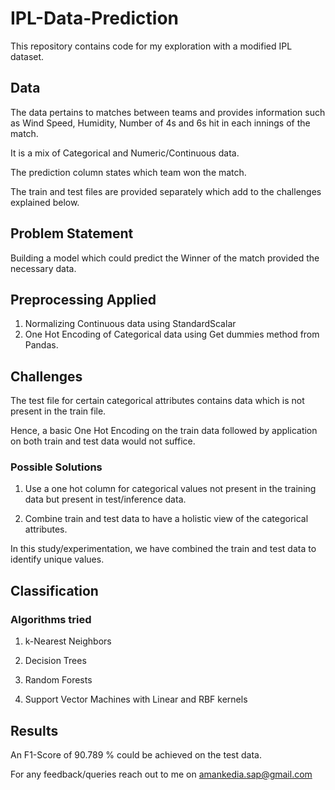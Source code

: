 # IPL-Data-Prediction

This repository contains code for my exploration with a modified IPL dataset.

## Data
The data pertains to matches between teams and provides information such as Wind Speed, Humidity, Number of 4s and 6s hit in each innings of the match.

It is a mix of Categorical and Numeric/Continuous data.

The prediction column states which team won the match.

The train and test files are provided separately which add to the challenges explained below.

## Problem Statement

Building a model which could predict the Winner of the match provided the necessary data.

## Preprocessing Applied

1. Normalizing Continuous data using StandardScalar
2. One Hot Encoding of Categorical data using Get dummies method from Pandas.

## Challenges

The test file for certain categorical attributes contains data which is not present in the train file.

Hence, a basic One Hot Encoding on the train data followed by application on both train and test data would not suffice.

### Possible Solutions

1. Use a <UNK> one hot column for categorical values not present in the training data but present in test/inference data.

2. Combine train and test data to have a holistic view of the categorical attributes.

In this study/experimentation, we have combined the train and test data to identify unique values.

## Classification

### Algorithms tried

1. k-Nearest Neighbors

2. Decision Trees

3. Random Forests

4. Support Vector Machines with Linear and RBF kernels

## Results

An F1-Score of 90.789 % could be achieved on the test data.


For any feedback/queries reach out to me on amankedia.sap@gmail.com
